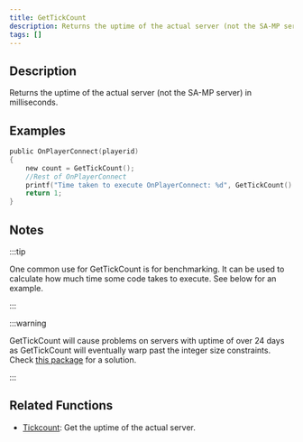 ```yaml
---
title: GetTickCount
description: Returns the uptime of the actual server (not the SA-MP server) in milliseconds.
tags: []
---
```


## Description

Returns the uptime of the actual server (not the SA-MP server) in milliseconds.

## Examples

```c
public OnPlayerConnect(playerid)
{
    new count = GetTickCount();
    //Rest of OnPlayerConnect
    printf("Time taken to execute OnPlayerConnect: %d", GetTickCount() - count);
    return 1;
}
```

## Notes

:::tip

One common use for GetTickCount is for benchmarking. It can be used to calculate how much time some code takes to execute. See below for an example.

:::

:::warning

GetTickCount will cause problems on servers with uptime of over 24 days as GetTickCount will eventually warp past the integer size constraints. Check [this package](https://github.com/ScavengeSurvive/tick-difference) for a solution.

:::

## Related Functions

- [Tickcount](Tickcount): Get the uptime of the actual server.

